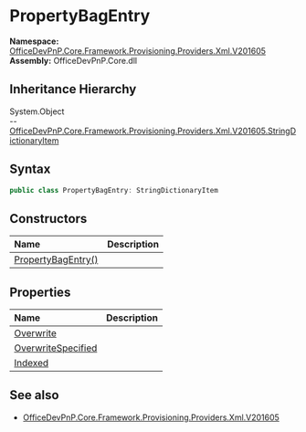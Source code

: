 # PropertyBagEntry
  

**Namespace:** [OfficeDevPnP.Core.Framework.Provisioning.Providers.Xml.V201605](OfficeDevPnP.Core.Framework.Provisioning.Providers.Xml.V201605.md)  
**Assembly:** OfficeDevPnP.Core.dll  
## Inheritance Hierarchy
System.Object  
-- [OfficeDevPnP.Core.Framework.Provisioning.Providers.Xml.V201605.StringDictionaryItem](OfficeDevPnP.Core.Framework.Provisioning.Providers.Xml.V201605.StringDictionaryItem.md)
## Syntax
```C#
public class PropertyBagEntry: StringDictionaryItem
```
## Constructors
|**Name**|**Description**|
|:-----|:-----|
| [PropertyBagEntry()](OfficeDevPnP.Core.Framework.Provisioning.Providers.Xml.V201605.PropertyBagEntry.ctor1.md) | 
## Properties
|**Name**|**Description**|
|:-----|:-----|
| [Overwrite](OfficeDevPnP.Core.Framework.Provisioning.Providers.Xml.V201605.PropertyBagEntry.Overwrite.md) | 
| [OverwriteSpecified](OfficeDevPnP.Core.Framework.Provisioning.Providers.Xml.V201605.PropertyBagEntry.OverwriteSpecified.md) | 
| [Indexed](OfficeDevPnP.Core.Framework.Provisioning.Providers.Xml.V201605.PropertyBagEntry.Indexed.md) | 
## See also
- [OfficeDevPnP.Core.Framework.Provisioning.Providers.Xml.V201605](OfficeDevPnP.Core.Framework.Provisioning.Providers.Xml.V201605.md)
